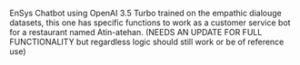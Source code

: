 EnSys Chatbot using OpenAI 3.5 Turbo trained on the empathic dialouge datasets, this one has specific functions to work as a customer service bot for a restaurant named Atin-atehan. (NEEDS AN UPDATE FOR FULL FUNCTIONALITY but regardless logic should still work or be of reference use)
